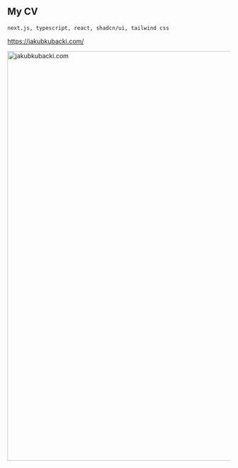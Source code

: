 ## My CV

`next.js, typescript, react, shadcn/ui, tailwind css`

https://jakubkubacki.com/

<a target="_blank" href="https://jakubkubacki.com"><img width="924" alt="jakubkubacki.com" src="https://github.com/jkubacki/jobs/assets/1104186/4470170a-7d3f-414d-9c8a-1ac4638c275a"></a>
